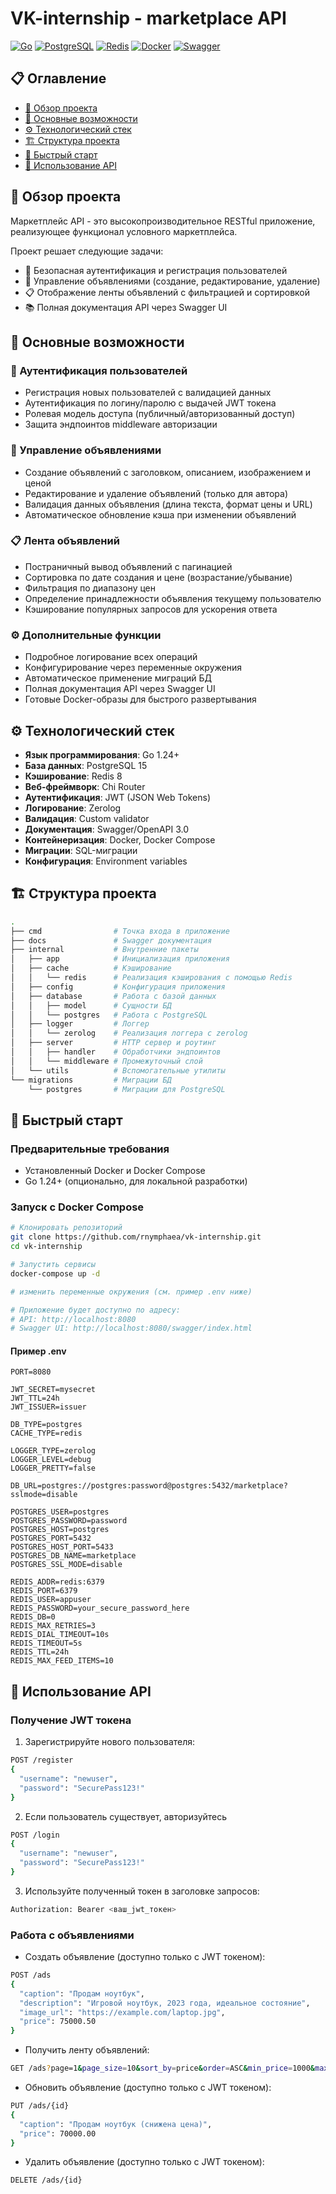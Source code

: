 # VK-internship - marketplace API

[![Go](https://img.shields.io/badge/Go-1.24+-00ADD8?logo=go)](https://golang.org/)
[![PostgreSQL](https://img.shields.io/badge/PostgreSQL-15-336791?logo=postgresql)](https://www.postgresql.org/)
[![Redis](https://img.shields.io/badge/Redis-8-DC382D?logo=redis)](https://redis.io/)
[![Docker](https://img.shields.io/badge/Docker-24-2496ED?logo=docker)](https://www.docker.com/)
[![Swagger](https://img.shields.io/badge/Swagger-3.0-85EA2D?logo=swagger)](https://swagger.io/)

## 📋 Оглавление
- [🌟 Обзор проекта](#-обзор-проекта)
- [🚀 Основные возможности](#-основные-возможности)
- [⚙️ Технологический стек](#️-технологический-стек)
- [🏗️ Структура проекта](#️-структура-проекта)
- [🚀 Быстрый старт](#-быстрый-старт)
- [🔧 Использование API](#-использование-api)


## 🌟 Обзор проекта

Маркетплейс API - это высокопроизводительное RESTful приложение, реализующее функционал условного маркетплейса.

Проект решает следующие задачи:
- 🔐 Безопасная аутентификация и регистрация пользователей
- 📢 Управление объявлениями (создание, редактирование, удаление)
- 📋 Отображение ленты объявлений с фильтрацией и сортировкой
- 📚 Полная документация API через Swagger UI

## 🚀 Основные возможности

### 🔐 Аутентификация пользователей
- Регистрация новых пользователей с валидацией данных
- Аутентификация по логину/паролю с выдачей JWT токена
- Ролевая модель доступа (публичный/авторизованный доступ)
- Защита эндпоинтов middleware авторизации

### 📢 Управление объявлениями
- Создание объявлений с заголовком, описанием, изображением и ценой
- Редактирование и удаление объявлений (только для автора)
- Валидация данных объявления (длина текста, формат цены и URL)
- Автоматическое обновление кэша при изменении объявлений

### 📋 Лента объявлений
- Постраничный вывод объявлений с пагинацией
- Сортировка по дате создания и цене (возрастание/убывание)
- Фильтрация по диапазону цен
- Определение принадлежности объявления текущему пользователю
- Кэширование популярных запросов для ускорения ответа

### ⚙️ Дополнительные функции
- Подробное логирование всех операций
- Конфигурирование через переменные окружения
- Автоматическое применение миграций БД
- Полная документация API через Swagger UI
- Готовые Docker-образы для быстрого развертывания

## ⚙️ Технологический стек

- **Язык программирования**: Go 1.24+
- **База данных**: PostgreSQL 15
- **Кэширование**: Redis 8
- **Веб-фреймворк**: Chi Router
- **Аутентификация**: JWT (JSON Web Tokens)
- **Логирование**: Zerolog
- **Валидация**: Custom validator
- **Документация**: Swagger/OpenAPI 3.0
- **Контейнеризация**: Docker, Docker Compose
- **Миграции**: SQL-миграции
- **Конфигурация**: Environment variables

## 🏗️ Структура проекта

```bash
.
├── cmd                # Точка входа в приложение
├── docs               # Swagger документация
├── internal           # Внутренние пакеты
│   ├── app            # Инициализация приложения
│   ├── cache          # Кэширование
│   │   └── redis      # Реализация кэширования с помощью Redis
│   ├── config         # Конфигурация приложения
│   ├── database       # Работа с базой данных
│   │   ├── model      # Сущности БД
│   │   └── postgres   # Работа с PostgreSQL
│   ├── logger         # Логгер
│   │   └── zerolog    # Реализация логгера с zerolog
│   ├── server         # HTTP сервер и роутинг
│   │   ├── handler    # Обработчики эндпоинтов
│   │   └── middleware # Промежуточный слой
│   └── utils          # Вспомогательные утилиты
└── migrations         # Миграции БД
    └── postgres       # Миграции для PostgreSQL
```

## 🚀 Быстрый старт

### Предварительные требования
- Установленный Docker и Docker Compose
- Go 1.24+ (опционально, для локальной разработки)

### Запуск с Docker Compose
```bash
# Клонировать репозиторий
git clone https://github.com/rnymphaea/vk-internship.git
cd vk-internship

# Запустить сервисы
docker-compose up -d

# изменить переменные окружения (см. пример .env ниже)

# Приложение будет доступно по адресу:
# API: http://localhost:8080
# Swagger UI: http://localhost:8080/swagger/index.html
```
#### Пример .env
```
PORT=8080

JWT_SECRET=mysecret
JWT_TTL=24h
JWT_ISSUER=issuer

DB_TYPE=postgres
CACHE_TYPE=redis

LOGGER_TYPE=zerolog
LOGGER_LEVEL=debug
LOGGER_PRETTY=false

DB_URL=postgres://postgres:password@postgres:5432/marketplace?sslmode=disable

POSTGRES_USER=postgres
POSTGRES_PASSWORD=password
POSTGRES_HOST=postgres
POSTGRES_PORT=5432
POSTGRES_HOST_PORT=5433
POSTGRES_DB_NAME=marketplace
POSTGRES_SSL_MODE=disable

REDIS_ADDR=redis:6379
REDIS_PORT=6379
REDIS_USER=appuser
REDIS_PASSWORD=your_secure_password_here
REDIS_DB=0
REDIS_MAX_RETRIES=3
REDIS_DIAL_TIMEOUT=10s
REDIS_TIMEOUT=5s
REDIS_TTL=24h
REDIS_MAX_FEED_ITEMS=10
```
## 🔧 Использование API
### Получение JWT токена
1. Зарегистрируйте нового пользователя:
```bash
POST /register
{
  "username": "newuser",
  "password": "SecurePass123!"
}
```
2. Если пользователь существует, авторизуйтесь
```bash
POST /login
{
  "username": "newuser",
  "password": "SecurePass123!"
}
```
3. Используйте полученный токен в заголовке запросов:
```bash
Authorization: Bearer <ваш_jwt_токен>
```

### Работа с объявлениями
- Создать объявление (доступно только с JWT токеном):
```bash
POST /ads
{
  "caption": "Продам ноутбук",
  "description": "Игровой ноутбук, 2023 года, идеальное состояние",
  "image_url": "https://example.com/laptop.jpg",
  "price": 75000.50
}
```

- Получить ленту объявлений:
```bash
GET /ads?page=1&page_size=10&sort_by=price&order=ASC&min_price=1000&max_price=100000
```

- Обновить объявление (доступно только с JWT токеном):
```bash
PUT /ads/{id}
{
  "caption": "Продам ноутбук (снижена цена)",
  "price": 70000.00
}
```

- Удалить объявление (доступно только с JWT токеном):
```bash
DELETE /ads/{id}
```

